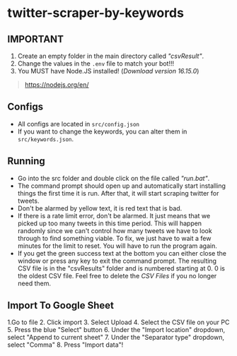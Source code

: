 # twitter-scraper-by-keywords

## **IMPORTANT**
1. Create an empty folder in the main directory called *"csvResult"*.
2. Change the values in the `.env` file to match your bot!!!
3. You MUST have Node.JS installed! (*Download version 16.15.0*)
> https://nodejs.org/en/

## Configs
- All configs are located in `src/config.json`  
- If you want to change the keywords, you can alter them in `src/keywords.json`.

## Running
- Go into the src folder and double click on the file called *"run.bat"*.
- The command prompt should open up and automatically start installing things the first time it is run. After that, it will start scraping twitter for tweets.
- Don't be alarmed by yellow text, it is red text that is bad.
- If there is a rate limit error, don't be alarmed. It just means that we picked up too many tweets in this time period. This will happen randomly since we can't control how many tweets we have to look through to find something viable. To fix, we just have to wait a few minutes for the limit to reset. You will have to run the program again.
- If you get the green success text at the bottom you can either close the window or press any key to exit the command prompt. The resulting CSV file is in the "csvResults" folder and is numbered starting at 0. 0 is the oldest CSV file. Feel free to delete the *CSV Files* if you no longer need them.

## Import To Google Sheet
1.Go to file
2. Click import
3. Select Upload
4. Select the CSV file on your PC
5. Press the blue "Select" button
6. Under the "Import location" dropdown, select "Append to current sheet"
7. Under the "Separator type" dropdown, select "Comma"
8. Press "Import data"!
